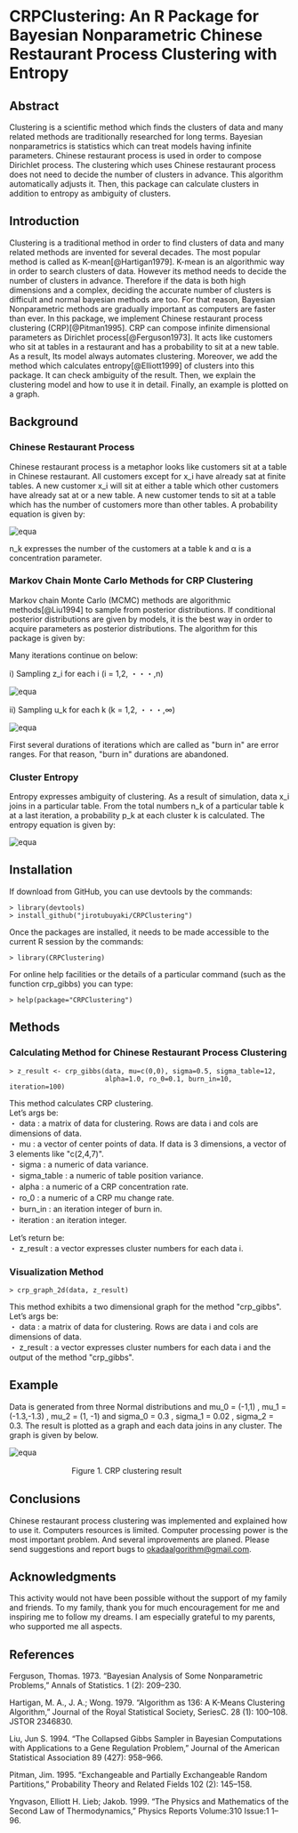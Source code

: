 # CRPClustering: An R Package for Bayesian Nonparametric Chinese Restaurant Process Clustering with Entropy  

## Abstract
Clustering is a scientific method which finds the clusters of data and many related methods are traditionally researched for long terms. Bayesian nonparametrics is statistics which can treat models having infinite parameters. Chinese restaurant process is used in order to compose Dirichlet process. The clustering which uses Chinese restaurant process does not need to decide the number of clusters in advance. This algorithm automatically adjusts it. Then, this package can calculate clusters in addition to entropy as ambiguity of clusters.

## Introduction
Clustering is a traditional method in order to find clusters of data and many related methods are invented for several decades. The most popular method is called as K-mean[@Hartigan1979]. K-mean is an algorithmic way in order to search clusters of data. However its method needs to decide the number of clusters in advance. Therefore if the data is both high dimensions and a complex, deciding the accurate number of clusters is difficult and normal bayesian methods are too. For that reason, Bayesian Nonparametric methods are gradually important as computers are faster than ever. In this package, we implement Chinese restaurant process clustering  (CRP)[@Pitman1995]. CRP can compose infinite dimensional parameters as Dirichlet process[@Ferguson1973]. It acts like customers who sit at tables in a restaurant and has a probability to sit at a new table. As a result, Its model always automates clustering. Moreover, we add the method which calculates entropy[@Elliott1999] of clusters into this package. It can check ambiguity of the result. Then, we explain the clustering model and how to use it in detail. Finally, an example is plotted on a graph.

## Background
### Chinese Restaurant Process
Chinese restaurant process is a metaphor looks like customers sit at a table in Chinese restaurant. All customers except for x_i have already sat at finite tables. A new customer x_i will sit at either a table which other customers have already sat at or a new table. A new customer tends to sit at a table which has the number of customers more than other tables. A probability equation is given by:    

![equa](./readme_images/equation_1.png "eque")

n_k expresses the number of the customers at a table k and α is a concentration parameter.

### Markov Chain Monte Carlo Methods for CRP Clustering
Markov chain Monte Carlo (MCMC) methods are algorithmic methods[@Liu1994] to sample from posterior distributions. If conditional posterior distributions are given by models, it is the best way in order to acquire parameters as posterior distributions. The algorithm for this package is given by:    

Many iterations continue on below:  

i) Sampling z_i for each i (i = 1,2, ・・・,n)

![equa](./readme_images/equation_2.png "eque")

ii) Sampling u_k for each k (k = 1,2, ・・・,∞)

![equa](./readme_images/equation_3.png "eque")

First several durations of iterations which are called as "burn in" are error ranges. For that reason, "burn in" durations are abandoned.  

### Cluster Entropy
Entropy expresses ambiguity of clustering. As a result of simulation, data x_i joins in a particular table. From the total numbers n_k of a particular table k at a last iteration, a probability p_k at each cluster k is calculated. The entropy equation is given by:

![equa](./readme_images/equation_4.png "eque")


## Installation
If download from GitHub, you can use devtools by the commands:

```
> library(devtools)
> install_github("jirotubuyaki/CRPClustering")
```

Once the packages are installed, it needs to be made accessible to the current R session by the commands:

```
> library(CRPClustering)
```

For online help facilities or the details of a particular command (such as the function crp_gibbs) you can type:

```
> help(package="CRPClustering")
```

## Methods
### Calculating Method for Chinese Restaurant Process Clustering

```
> z_result <- crp_gibbs(data, mu=c(0,0), sigma=0.5, sigma_table=12,
                        alpha=1.0, ro_0=0.1, burn_in=10, iteration=100)

```

This method calculates CRP clustering.  
Let’s args be:  
  ・ data : a matrix of data for clustering. Rows are data i and cols are dimensions of data.  
  ・ mu : a vector of center points of data. If data is 3 dimensions, a vector of 3 elements like "c(2,4,7)".  
  ・ sigma : a numeric of data variance.  
  ・ sigma_table : a numeric of table position variance.  
  ・ alpha : a numeric of a CRP concentration rate.  
  ・ ro_0 : a numeric of a CRP mu change rate.  
  ・ burn_in : an iteration integer of burn in.  
  ・ iteration : an iteration integer.  

Let’s return be:  
  ・ z_result : a vector expresses cluster numbers for each data i.   

### Visualization Method

```
> crp_graph_2d(data, z_result)
```

This method exhibits a two dimensional graph for the method "crp_gibbs".  
Let’s args be:  
  ・ data : a matrix of data for clustering. Rows are data i and cols are dimensions of data.  
  ・ z_result : a vector expresses cluster numbers for each data i and the output of the method "crp_gibbs".  

## Example
Data is generated from three Normal distributions and mu_0 = (-1,1) , mu_1 = (-1.3,-1.3) , mu_2 = (1, -1) and sigma_0 = 0.3 , sigma_1 = 0.02 , sigma_2 = 0.3. The result is plotted as a graph and each data joins in any cluster. The graph is given by below.

![equa](./readme_images/figure_1.png "eque")

　　　　　　　　Figure 1. CRP clustering result

## Conclusions
Chinese restaurant process clustering was implemented and explained how to use it. Computers resources is limited. Computer processing power is the most important problem. And several improvements are planed. Please send suggestions and report bugs to okadaalgorithm@gmail.com.

## Acknowledgments
This activity would not have been possible without the support of my family and friends. To my family, thank you for much encouragement for me and inspiring me to follow my dreams. I am especially grateful to my parents, who supported me all aspects.  

## References
Ferguson, Thomas. 1973. “Bayesian Analysis of Some Nonparametric Problems,” Annals of Statistics. 1 (2):
209–230.  

Hartigan, M. A., J. A.; Wong. 1979. “Algorithm as 136: A K-Means Clustering Algorithm,” Journal of the Royal Statistical Society, SeriesC. 28 (1): 100–108. JSTOR 2346830.

Liu, Jun S. 1994. “The Collapsed Gibbs Sampler in Bayesian Computations with Applications to a Gene Regulation Problem,” Journal of the American Statistical Association 89 (427): 958–966.

Pitman, Jim. 1995. “Exchangeable and Partially Exchangeable Random Partitions,” Probability Theory and Related Fields 102 (2): 145–158.  

Yngvason, Elliott H. Lieb; Jakob. 1999. “The Physics and Mathematics of the Second Law of Thermodynamics,” Physics Reports Volume:310 Issue:1 1–96.  
